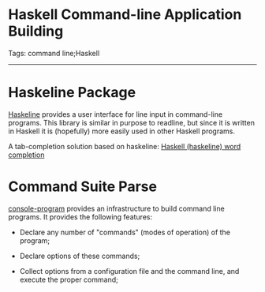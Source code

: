 # Haskell Command-line Application Building
Tags: command line;Haskell

------

# Haskeline Package

 

[Haskeline](http://hackage.haskell.org/package/haskeline) provides a user interface for line input in command-line programs. This library is similar in purpose to readline, but since it is written in Haskell it is (hopefully) more easily used in other Haskell programs.

 

A tab-completion solution based on haskeline: [Haskell (haskeline) word completion](http://stackoverflow.com/questions/6147201/haskell-haskeline-word-completion)

 

# Command Suite Parse

 

[console-program](http://hackage.haskell.org/package/console-program) provides an infrastructure to build command line programs. It provides the following features:

 

* Declare any number of "commands" (modes of operation) of the program;

 

* Declare options of these commands;

 

* Collect options from a configuration file and the command line, and execute the proper command;